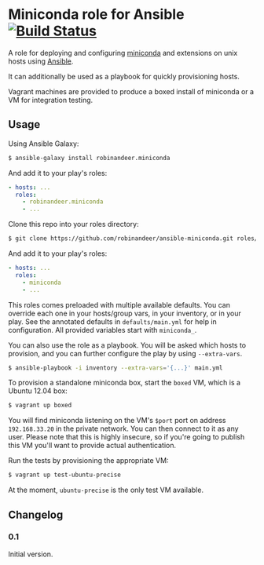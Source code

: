 # Miniconda role for Ansible [![Build Status][travis-image]][travis-url]

A role for deploying and configuring [miniconda](http://conda.pydata.org/miniconda.html) and extensions on unix hosts using [Ansible](http://www.ansibleworks.com/).

It can additionally be used as a playbook for quickly provisioning hosts.

Vagrant machines are provided to produce a boxed install of miniconda or a VM for integration testing.

## Usage

Using Ansible Galaxy:

```bash
$ ansible-galaxy install robinandeer.miniconda
```

And add it to your play's roles:

```yaml
- hosts: ...
  roles:
    - robinandeer.miniconda
    - ...
```

Clone this repo into your roles directory:

```bash
$ git clone https://github.com/robinandeer/ansible-miniconda.git roles/miniconda
```

And add it to your play's roles:

```yaml
- hosts: ...
  roles:
    - miniconda
    - ...
```

This roles comes preloaded with multiple available defaults. You can override each one in your hosts/group vars, in your inventory, or in your play. See the annotated defaults in ``defaults/main.yml`` for help in configuration. All provided variables start with ``miniconda_``.

You can also use the role as a playbook. You will be asked which hosts to provision, and you can further configure the play by using `--extra-vars`.

```bash
$ ansible-playbook -i inventory --extra-vars='{...}' main.yml
```

To provision a standalone miniconda box, start the `boxed` VM, which is a Ubuntu 12.04 box:

```bash
$ vagrant up boxed
```

You will find miniconda listening on the VM's ``$port`` port on address ``192.168.33.20`` in the private network. You can then connect to it as any user. Please note that this is highly insecure, so if you're going to publish this VM you'll want to provide actual authentication.

Run the tests by provisioning the appropriate VM:

```bash
$ vagrant up test-ubuntu-precise
```

At the moment, ``ubuntu-precise`` is the only test VM available.


## Changelog

### 0.1

Initial version.


[travis-url]: https://travis-ci.org/robinandeer/ansible-miniconda
[travis-image]: https://img.shields.io/travis/robinandeer/ansible-miniconda.svg?style=flat
